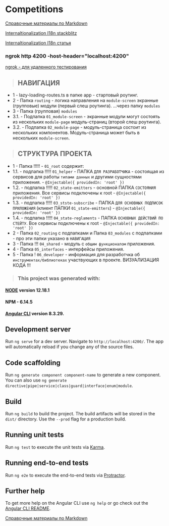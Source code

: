 # Competitions
[Справочные материалы по Markdown](https://learn.microsoft.com/ru-ru/contribute/markdown-reference)

[Internaltionalization I18n stackblitz](https://stackblitz.com/edit/angular-internaltionalization-i18n-cpzeaf?file=src%2Fapp%2Fhello.component.ts,src%2Fapp%2Fapp.component.ts)

[Internaltionalization I18n статья](https://progtask.ru/angular-i18n-ngx-translate/)

### ngrok http 4200 -host-header="localhost:4200"
[ngrok - для удаленного тестирования](https://ngrok.com)

> ## НАВИГАЦИЯ
* 1 - lazy-loading-routes.ts в папке app - стартовый роутинг.
* 2 - Папка `routing` - логика направления на `module-screen` экранные (групповые) модули (первый слеш роутинга). ...через папку `modules`
* 3 - Папка (групповая) `modules`
* 3.1. - Подпапка `01_module-screen` - экранные модули могут состоять из нескольких `module-page` модуль-страниц (второй слеш роутинга).
* 3.2. - Подпапка `02_module-page` - модуль-страница состоит из нескольких компонентов. Модуль-страница может быть в нескольких `module-screen`.

> ## СТРУКТУРА ПРОЕКТА
* 1 - Папка !!!!! - `01_root` содержит:
* 1.1. - подпапка !!!!! `01_helper` - ПАПКА `ДЛЯ РАЗРАБОТЧИКА` - состоящая из сервисов для работы `типами данных` и другими сущностями приложения. - `@Injectable({ providedIn: 'root' })`
* 1.2. - подпапка !!!!! `02_state-emitters` - основной ПАПКА `СОСТОЯНИЯ` приложения. Все сервисы подключены к root - `@Injectable({ providedIn: 'root' })`
* 1.3. - подпапка !!!!! `03_stste-subscribe` - ПАПКА `ДЛЯ ОСНОВНЫХ ПОДПИСОК ПРИЛОЖЕНИЯ` (клиент ПАПКИ `01_state-emitters`) - `@Injectable({ providedIn: 'root' })`
* 1.4. - подпапка !!!!! `04_state-reglaments` - ПАПКА `ОСНОВНЫХ ДЕЙСТВИЙ ПО СТЕЙТУ`. Все сервисы подключены к root - `@Injectable({ providedIn: 'root' })`
* 2 - Папка `02_routing` с подпапками и Папка `03_modules` с подпапками - про эти папки указано в `НАВИГАЦИЯ`
* 3 - Папка !!! `04_shared` - модуль с `общим функционалом` приложения.
* 4 - Папка `05_interfaces` - интерфейсы приложения.
* 5 - Папка ! `06_developer` - информация для разработчка об `инструментах/библиотеках` участвующих в проекте. ВИЗУАЛИЗАЦИЯ КОДА !!!


> ### This project was generated with:
#### [NODE](https://nodejs.org/fr/blog/release/v12.18.1/) version 12.18.1
#### NPM - 6.14.5
#### [Angular CLI](https://github.com/angular/angular-cli) version 8.3.29.

>
## Development server

Run `ng serve` for a dev server. Navigate to `http://localhost:4200/`. The app will automatically reload if you change any of the source files.

## Code scaffolding

Run `ng generate component component-name` to generate a new component. You can also use `ng generate directive|pipe|service|class|guard|interface|enum|module`.

## Build

Run `ng build` to build the project. The build artifacts will be stored in the `dist/` directory. Use the `--prod` flag for a production build.

## Running unit tests

Run `ng test` to execute the unit tests via [Karma](https://karma-runner.github.io).

## Running end-to-end tests

Run `ng e2e` to execute the end-to-end tests via [Protractor](http://www.protractortest.org/).

## Further help

To get more help on the Angular CLI use `ng help` or go check out the [Angular CLI README](https://github.com/angular/angular-cli/blob/master/README.md).

[Справочные материалы по Markdown](https://learn.microsoft.com/ru-ru/contribute/markdown-reference)
